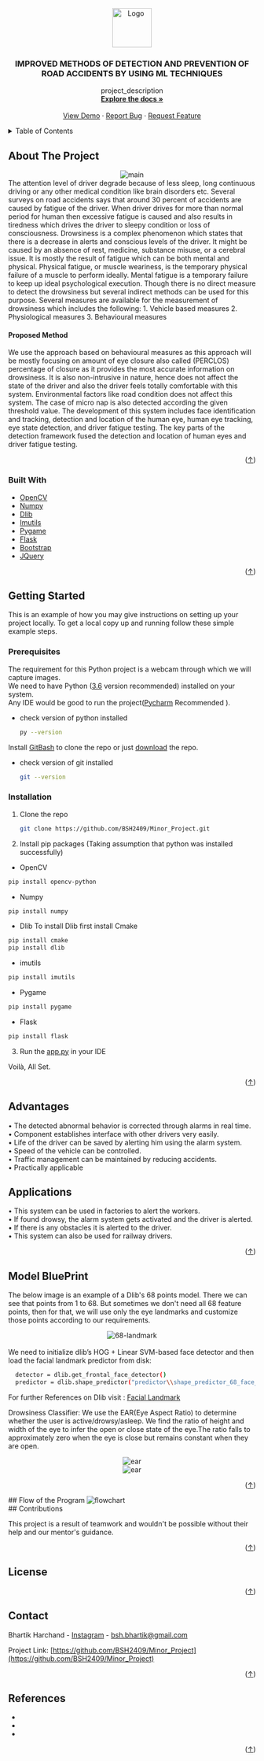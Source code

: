 <div id="top"></div>
<div align="center">
  <a href="https://github.com/BSH2409/Minor_Project">
    <img src="images/icon.png" alt="Logo" width="80" height="80">
  </a>

<h3 align="center">IMPROVED METHODS OF DETECTION
AND PREVENTION OF ROAD
ACCIDENTS BY USING ML
TECHNIQUES</h3>

  <p align="center">
    project_description
    <br />
    <a href="https://github.com/BSH2409/Minor_Project"><strong>Explore the docs »</strong></a>
    <br />
    <br />
    <a href="https://github.com/BSH2409/Minor_Project">View Demo</a>
    ·
    <a href="https://github.com/BSH2409/Minor_Project/issues">Report Bug</a>
    ·
    <a href="https://github.com/BSH2409/Minor_Project/issues">Request Feature</a>
  </p>
</div>
<details>
  <summary>Table of Contents</summary>
  <ol>
    <li>
      <a href="#about-the-project">About The Project</a>
      <ul>
        <li><a href="#built-with">Built With</a></li>
      </ul>
    </li>
    <li>
      <a href="#getting-started">Getting Started</a>
      <ul>
        <li><a href="#prerequisites">Prerequisites</a></li>
        <li><a href="#installation">Installation</a></li>
      </ul>
    </li>
    <li><a href="#advantages">Advantages</a></li>
    <li><a href="#applications">Applications</a></li>
    <li><a href="#roadmap">Roadmap</a></li>
    <li><a href="#contributions">Contributing</a></li>
    <li><a href="#license">License</a></li>
    <li><a href="#contact">Contact</a></li>
    <li><a href="#acknowledgments">Acknowledgments</a></li>
  </ol>
</details>

## About The Project
<div align="center" id="about-the-project">
<img src="images/_main.jpg" alt="main">
 </div>
The attention level of driver degrade because of less sleep, long continuous driving or any
other medical condition like brain disorders etc. Several surveys on road accidents says that
around 30 percent of accidents are caused by fatigue of the driver. When driver drives for
more than normal period for human then excessive fatigue is caused and also results in
tiredness which drives the driver to sleepy condition or loss of consciousness. Drowsiness is a
complex phenomenon which states that there is a decrease in alerts and conscious levels of
the driver. It might be caused by an absence of rest, medicine, substance misuse, or a
cerebral issue. It is mostly the result of fatigue which can be both mental and physical.
Physical fatigue, or muscle weariness, is the temporary physical failure of a muscle to
perform ideally. Mental fatigue is a temporary failure to keep up ideal psychological
execution.
Though there is no direct measure to detect the drowsiness but several indirect methods can
be used for this purpose.
Several measures are available for the measurement of drowsiness which includes the
following:
1. Vehicle based measures
2. Physiological measures
3. Behavioural measures

<h4>Proposed Method</h4>
We use the approach based on behavioural measures as this approach will be mostly
focusing on amount of eye closure also called (PERCLOS) percentage of closure as it
provides the most accurate information on drowsiness. It is also non-intrusive in nature,
hence does not affect the state of the driver and also the driver feels totally comfortable with
this system. Environmental factors like road condition does not affect this system. The case
of micro nap is also detected according the given threshold value. The development of this
system includes face identification and tracking, detection and location of the human eye,
human eye tracking, eye state detection, and driver fatigue testing. The key parts of the
detection framework fused the detection and location of human eyes and driver fatigue
testing.
<p align="right">(<a href="#top">↑</a>)</p>



### Built With
* [OpenCV](https://opencv.org)
* [Numpy](https://NumPy.org/)
* [Dlib](https://dlib.net/)
* [Imutils](https://github.com/PyImageSearch/imutils)
* [Pygame](https://pygame.org/)
* [Flask](https://flask.palletsprojects.com/en/2.0.x/)
* [Bootstrap](https://getbootstrap.com)
* [JQuery](https://jquery.com)

<p align="right">(<a href="#top">↑</a>)</p>


## Getting Started
This is an example of how you may give instructions on setting up your project locally.
To get a local copy up and running follow these simple example steps.

### Prerequisites
The requirement for this Python project is a webcam through which we will capture images.<br />
We need to have Python ([3.6](https://www.python.org/downloads/release/python-360/) version recommended) installed on your system.<br />
Any IDE would be good to run the project([Pycharm](https://www.jetbrains.com/pycharm/download/#section=windows) Recommended ).<br />
* check version of python installed
  ```sh
  py --version
  ```
Install [GitBash](https://git-scm.com/download/win) to clone the repo or just [download](https://github.com/BSH2409/Minor_Project/archive/refs/heads/main.zip) the repo.
* check version of git installed
  ```sh
  git --version
  ```

### Installation
1. Clone the repo
   ```sh
   git clone https://github.com/BSH2409/Minor_Project.git
   ```
2. Install pip packages 
  (Taking assumption that python was installed successfully)
  * OpenCV
  ```sh
  pip install opencv-python
  ```
  * Numpy
  ```sh
  pip install numpy
  ```
  * Dlib
  To install Dlib first install Cmake
  ```sh
  pip install cmake
  pip install dlib
  ```
  * imutils
  ```sh
  pip install imutils
  ```
  * Pygame
  ```sh
  pip install pygame
  ```
  * Flask
  ```sh
  pip install flask
  ```
3. Run the [app.py](https://github.com/BSH2409/Minor_Project/blob/main/app.py) in your IDE

Voilà, All Set.

<p align="right">(<a href="#top">↑</a>)</p>

## Advantages

• The detected abnormal behavior is corrected through alarms in real time.<br />
• Component establishes interface with other drivers very easily.<br />
• Life of the driver can be saved by alerting him using the alarm system.<br />
• Speed of the vehicle can be controlled.<br />
• Traffic management can be maintained by reducing accidents.<br />
• Practically applicable<br />

## Applications
• This system can be used in factories to alert the workers.<br />
• If found drowsy, the alarm system gets activated and the driver is alerted.<br />
• If there is any obstacles it is alerted to the driver.<br />
• This system can also be used for railway drivers.<br />

<p align="right">(<a href="#top">↑</a>)</p>


## Model BluePrint

The below image is an example of a Dlib's 68 points model. There we can see that points from 1 to 68. But sometimes we don't need all 68 feature points, then for that, we will use only the eye landmarks and customize those points according to our requirements.
<div align="center"><img src="images/dlib.png" alt="68-landmark"></div><br />
We need to initialize dlib’s HOG + Linear SVM-based face detector and then load the facial landmark predictor from disk:

```sh
  detector = dlib.get_frontal_face_detector()
  predictor = dlib.shape_predictor("predictor\\shape_predictor_68_face_landmarks.dat")
```
For further References on Dlib visit : 
[Facial Landmark](https://www.pyimagesearch.com/2017/04/03/facial-landmarks-dlib-opencv-python/)

Drowsiness Classifier:
We use the EAR(Eye Aspect Ratio) to determine whether the user is active/drowsy/asleep.
We find the ratio of height and width of the eye to infer the open or close state of the eye.The ratio falls to approximately zero when the eye is close but remains constant when they are open.
<div align="center">
  <img src="images/EAR.png" alt="ear"><br />
  <img src="images/EAR.jpg" alt="ear">
 </div>


<p align="right">(<a href="#top">↑</a>)</p>
## Flow of the Program
<img src="images/flow.png" alt="flowchart"><br />
## Contributions

This project is a result of teamwork and wouldn't be possible without their help and our mentor's guidance.

<p align="right">(<a href="#top">↑</a>)</p>

## License

<p align="right">(<a href="#top">↑</a>)</p>

## Contact

Bhartik Harchand - [Instagram](https://www.instagram.com/_._bsh_._/) - bsh.bhartik@gmail.com

Project Link: [https://github.com/BSH2409/Minor_Project](https://github.com/BSH2409/Minor_Project)

<p align="right">(<a href="#top">↑</a>)</p>


## References

* []()
* []()
* []()

<p align="right">(<a href="#top">↑</a>)</p>
